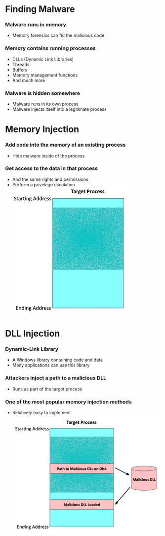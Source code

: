 # Finding Malware
### Malware runs in memory
- Memory forensics can fid the malicious code
### Memory contains running processes
- DLLs (Dynamic Link Libraries)
- Threads
- Buffers
- Memory management functions
- And much more
### Malware is hidden somewhere
- Malware runs in its own process
- Malware injects itself into a legitimate process
# Memory Injection
### Add code into the memory of an existing process
- Hide malware inside of the process
### Get access to the data in that process
- And the same rights and permissions
- Perform a privelege escalation
![](attachments/328c928cd6bb804c490605501c6cb2df.png)
# DLL Injection
### Dynamic-Link Library
- A Windows library containing code and data
- Many applications can use this library
### Attackers inject a path to a malicious DLL
- Runs as part of the target process
### One of the most popular memory injection methods
- Relatively easy to implement
![](attachments/ee0646223047428445aa52b60a9879e8.png)